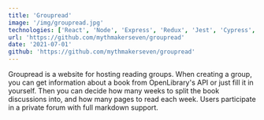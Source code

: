 ```yaml
---
title: 'Groupread'
image: '/img/groupread.jpg'
technologies: ['React', 'Node', 'Express', 'Redux', 'Jest', 'Cypress', 'Bulma CSS']
url: 'https://github.com/mythmakerseven/groupread'
date: '2021-07-01'
github: 'https://github.com/mythmakerseven/groupread'
---
```


Groupread is a website for hosting reading groups. When creating a group, you can get information about a book from OpenLibrary's API or just fill it in yourself. Then you can decide how many weeks to split the book discussions into, and how many pages to read each week. Users participate in a private forum with full markdown support.